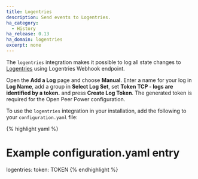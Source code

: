 ```yaml
---
title: Logentries
description: Send events to Logentries.
ha_category:
  - History
ha_release: 0.13
ha_domain: logentries
excerpt: none
---
```


The `logentries` integration makes it possible to log all state changes to [Logentries](http://logentries.com/) using Logentries Webhook endpoint.

Open the **Add a Log** page and choose **Manual**. Enter a name for your log in **Log Name**, add a group in **Select Log Set**, set **Token TCP - logs are identified by a token.** and press **Create Log Token**. The generated token is required for the Open Peer Power configuration.

To use the `logentries` integration in your installation, add the following to your `configuration.yaml` file:

{% highlight yaml %}
# Example configuration.yaml entry
logentries:
  token: TOKEN
{% endhighlight %}